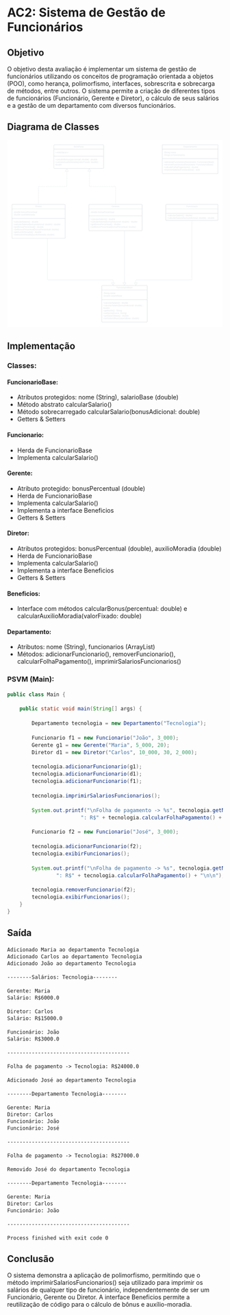 # AC2: Sistema de Gestão de Funcionários

## Objetivo
O objetivo desta avaliação é implementar um sistema de gestão de funcionários utilizando os conceitos de programação orientada a objetos (POO), como herança, polimorfismo, interfaces, sobrescrita e sobrecarga de métodos, entre outros. O sistema permite a criação de diferentes tipos de funcionários (Funcionário, Gerente e Diretor), o cálculo de seus salários e a gestão de um departamento com diversos funcionários.

## Diagrama de Classes
![Diagrama de Classes](DiagramaClasses.png)

## Implementação
### Classes:

#### FuncionarioBase:
- Atributos protegidos: nome (String), salarioBase (double)
- Método abstrato calcularSalario()
- Método sobrecarregado calcularSalario(bonusAdicional: double)
- Getters & Setters
#### Funcionario:
- Herda de FuncionarioBase
- Implementa calcularSalario()
#### Gerente:
- Atributo protegido: bonusPercentual (double)
- Herda de FuncionarioBase
- Implementa calcularSalario()
- Implementa a interface Beneficios
- Getters & Setters
#### Diretor:
- Atributos protegidos: bonusPercentual (double), auxilioMoradia (double)
- Herda de FuncionarioBase
- Implementa calcularSalario()
- Implementa a interface Beneficios
- Getters & Setters
#### Beneficios:
- Interface com métodos calcularBonus(percentual: double) e calcularAuxilioMoradia(valorFixado: double)
#### Departamento:
- Atributos: nome (String), funcionarios (ArrayList<FuncionarioBase>)
- Métodos: adicionarFuncionario(), removerFuncionario(), calcularFolhaPagamento(), imprimirSalariosFuncionarios()

### PSVM (Main):

``` java
public class Main {

    public static void main(String[] args) {

        Departamento tecnologia = new Departamento("Tecnologia");

        Funcionario f1 = new Funcionario("João", 3_000);
        Gerente g1 = new Gerente("Maria", 5_000, 20);
        Diretor d1 = new Diretor("Carlos", 10_000, 30, 2_000);

        tecnologia.adicionarFuncionario(g1);
        tecnologia.adicionarFuncionario(d1);
        tecnologia.adicionarFuncionario(f1);

        tecnologia.imprimirSalariosFuncionarios();

        System.out.printf("\nFolha de pagamento -> %s", tecnologia.getNome() +
                        ": R$" + tecnologia.calcularFolhaPagamento() + "\n\n");

        Funcionario f2 = new Funcionario("José", 3_000);

        tecnologia.adicionarFuncionario(f2);
        tecnologia.exibirFuncionarios();

        System.out.printf("\nFolha de pagamento -> %s", tecnologia.getNome() +
                ": R$" + tecnologia.calcularFolhaPagamento() + "\n\n");

        tecnologia.removerFuncionario(f2);
        tecnologia.exibirFuncionarios();
    }
}
```

## Saída
```
Adicionado Maria ao departamento Tecnologia
Adicionado Carlos ao departamento Tecnologia
Adicionado João ao departamento Tecnologia

--------Salários: Tecnologia--------

Gerente: Maria
Salário: R$6000.0

Diretor: Carlos
Salário: R$15000.0

Funcionário: João
Salário: R$3000.0

----------------------------------------

Folha de pagamento -> Tecnologia: R$24000.0

Adicionado José ao departamento Tecnologia

--------Departamento Tecnologia--------

Gerente: Maria
Diretor: Carlos
Funcionário: João
Funcionário: José

----------------------------------------

Folha de pagamento -> Tecnologia: R$27000.0

Removido José do departamento Tecnologia

--------Departamento Tecnologia--------

Gerente: Maria
Diretor: Carlos
Funcionário: João

----------------------------------------

Process finished with exit code 0
```

## Conclusão
O sistema demonstra a aplicação de polimorfismo, permitindo que o método imprimirSalariosFuncionarios() seja utilizado para imprimir os salários de qualquer tipo de funcionário, independentemente de ser um Funcionário, Gerente ou Diretor. 
A interface Beneficios permite a reutilização de código para o cálculo de bônus e auxílio-moradia.